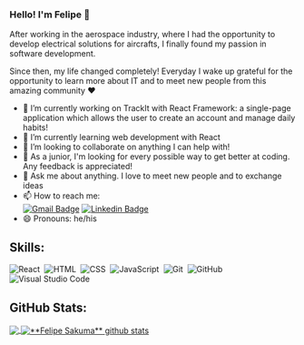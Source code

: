 ### Hello! I'm Felipe 👋


After working in the aerospace industry, where I had the opportunity to develop electrical solutions for aircrafts, I finally found my passion in software development.

Since then, my life changed completely! Everyday I wake up grateful for the opportunity to learn more about IT and to meet new people from this amazing community 	:heart:

- 🔭 I’m currently working on TrackIt with React Framework: a  single-page application which allows the user to create an account and manage daily habits!
- 🌱 I’m currently learning web development with React
- 👯 I’m looking to collaborate on anything I can help with!
- 🤔 As a junior, I'm looking for every possible way to get better at coding. Any feedback is appreciated!
- 💬 Ask me about anything. I love to meet new people and to exchange ideas
- 📫 How to reach me: \
    [![Gmail Badge](https://img.shields.io/badge/-Gmail-c14438?style=flat&logo=Gmail&logoColor=white&link=mailto:fycorsak@gmail.com)](mailto:fycorsak@gmail.com)
    [![Linkedin Badge](https://img.shields.io/badge/-LinkedIn-blue?style=flat&logo=Linkedin&logoColor=white&link=https://www.linkedin.com/in/felipe-sakuma-0b1125186/)](https://www.linkedin.com/in/felipe-sakuma/)
- 😄 Pronouns: he/his

## Skills:
![React](https://img.shields.io/badge/-React-05122A?style=flat&logo=react)&nbsp;
![HTML](https://img.shields.io/badge/-HTML-05122A?style=flat&logo=HTML5)&nbsp;
![CSS](https://img.shields.io/badge/-CSS-05122A?style=flat&logo=CSS3&logoColor=1572B6)&nbsp;
![JavaScript](https://img.shields.io/badge/-JavaScript-05122A?style=flat&logo=javascript)&nbsp;
![Git](https://img.shields.io/badge/-Git-05122A?style=flat&logo=git)&nbsp;
![GitHub](https://img.shields.io/badge/-GitHub-05122A?style=flat&logo=github)&nbsp;
![Visual Studio Code](https://img.shields.io/badge/-Visual%20Studio%20Code-05122A?style=flat&logo=visual-studio-code&logoColor=007ACC)&nbsp;

## GitHub Stats:
<a href="https://github.com/Gurupreet">
  <img align="center" src="https://github-readme-stats.vercel.app/api/top-langs/?username=fe-sak&theme=dracula&hide_langs_below=1" />
</a>

<a href="https://github.com/Gurupreet">
 <img align="center" src="https://github-readme-stats.vercel.app/api?username=fe-sak&show_icons=true&theme=dracula&line_height=27" alt="**Felipe Sakuma** github stats"/>
</a>
